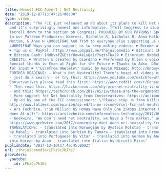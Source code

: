 ```yaml
---
title: Honest FCC Advert | Net Neutrality
date: "2019-12-07T13:47:21+08:00"
type: video
description: "The FCC just released an ad about its plans to kill net neutrality,
  and it's surprisingly honest and informative. ✋Tell Congress to stop the FCC: https://www.battleforthenet.com
  (scroll down to the section on Congress) PRODUCED BY OUR PATRONS: Special shout-outs
  to our Patreon Producers: Waeress, Richelle R, Nicholas B, Anna Hathis, Sam G, Tom
  Mettam, & Anon H \U0001F64C And TYSM to everyone else supporting us on Patreon!
  \U0001F64F Ways you can support us to keep making videos: ☛ Become a Patron: https://www.patreon.com/thejuicemedia
  ☛ Tip us on PayPal: https://www.paypal.me/thejuicemedia ☛ Bitcoin: 1HMPK1zFCLopAvNEvR3aehFU1tSvHeWkTS
  ☛ Bitcoin Cash: 1NdbvafZGEttYUewAkLsQe1Y7vqtsTkxJ9 ☛ Ethereum: 0xb6cEC5a9f2b62A422F313C15860849122fA8Bc9f
  CREDITS: ☛ Written & created by Giordano ☛ Performed by Ellen x voice by Lucy ☛
  Special thanks to Evan at Fight for the Future ☛ Thanks to Adso, DBot and Damian
  for input ☛ \"Carefree Ukelele\" music by Kevin McLeod: http://knowyourmeme.com/memes/royalty-free-ukulele
  FURTHER READINGS: - What's Net Neutrality? There's heaps of videos explaining it
  - just do a search - or try this: https://www.youtube.com/watch?v=wtt2aSV8wdw -
  Conservatives please read this first: https://www.reddit.com/r/Conservative/comments/6mtvln/net_neutrality_and_conservatism_what_is/
  - Then read this: https://hackernoon.com/why-pro-net-neutrality-is-not-anti-free-market-3b1994a33522
  - And this: https://techcrunch.com/2017/05/19/these-are-the-arguments-against-net-neutrality-and-why-theyre-wrong/
  - More support for Net Neutrality from Conservatives: https://actionnetwork.org/petitions/conservatives-are-speaking-up-for-net-neutrality
  - Op-ed by one of the FCC commissioners: \"Please stop us from killing Net Neutrality\":
  http://www.latimes.com/opinion/op-ed/la-oe-rosenworcel-fcc-net-neutrality-repeal-20171122-story.html
  - Ars Technica, \"50 Million US Homes Have Only One 25mbps Internet Provider or
  None At All\": https://arstechnica.com/information-technology/2017/06/50-million-us-homes-have-only-one-25mbps-internet-provider-or-none-at-all/
  - Geekwire, ‘We don’t need net neutrality, we have a free market,’ and other lies\"
  https://www.geekwire.com/2017/commentary-dont-need-net-neutrality-free-market-lies/
  TRANSLATIONS: - translated into Norwegian by Øystein Kolstad - translated into Danish
  by Mabeli - translated into Serbian by Tamara - translated into French by Julie
  - translated into Portuguese by Vitor - translated into German by Anon - translated
  into Korean by Anon - translated into Italian by Niccolò Piras"
publishdate: "2017-12-10T17:46:45.000Z"
url: /thejuicemedia/iFkzJc7kJKc/
providers:
  youtube:
    id: iFkzJc7kJKc
---
```

